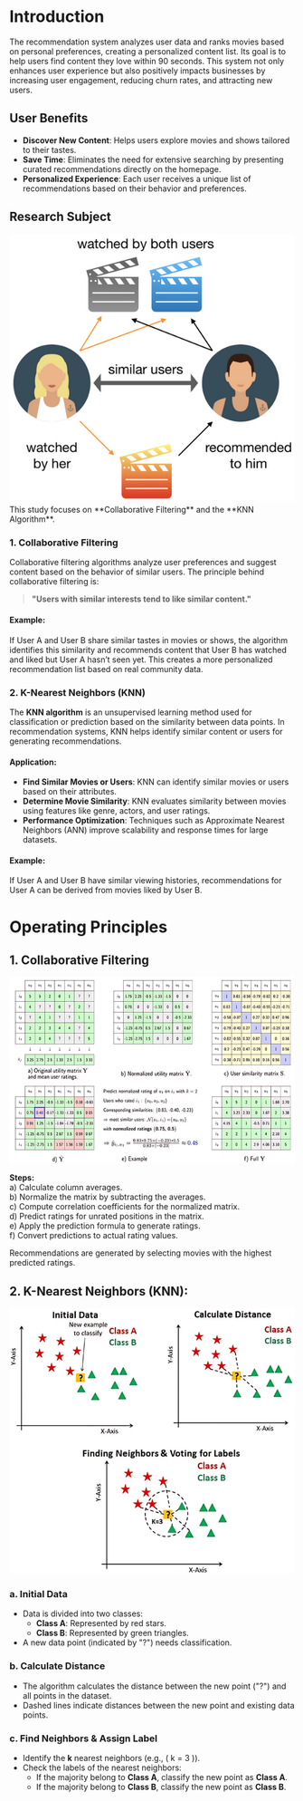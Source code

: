 # Introduction  
The recommendation system analyzes user data and ranks movies based on personal preferences, creating a personalized content list. Its goal is to help users find content they love within 90 seconds. This system not only enhances user experience but also positively impacts businesses by increasing user engagement, reducing churn rates, and attracting new users.  

## User Benefits  
- **Discover New Content**: Helps users explore movies and shows tailored to their tastes.  
- **Save Time**: Eliminates the need for extensive searching by presenting curated recommendations directly on the homepage.  
- **Personalized Experience**: Each user receives a unique list of recommendations based on their behavior and preferences.  

## Research Subject 
<img src="img/Collaborative_Filtering.png" alt="Collaborative Filtering">
This study focuses on **Collaborative Filtering** and the **KNN Algorithm**.  

### 1. Collaborative Filtering  
Collaborative filtering algorithms analyze user preferences and suggest content based on the behavior of similar users. The principle behind collaborative filtering is:  
> **"Users with similar interests tend to like similar content."**  

#### Example:  
If User A and User B share similar tastes in movies or shows, the algorithm identifies this similarity and recommends content that User B has watched and liked but User A hasn’t seen yet. This creates a more personalized recommendation list based on real community data.  

### 2. K-Nearest Neighbors (KNN)  
The **KNN algorithm** is an unsupervised learning method used for classification or prediction based on the similarity between data points. In recommendation systems, KNN helps identify similar content or users for generating recommendations.  

#### Application:  
- **Find Similar Movies or Users**: KNN can identify similar movies or users based on their attributes.  
- **Determine Movie Similarity**: KNN evaluates similarity between movies using features like genre, actors, and user ratings.  
- **Performance Optimization**: Techniques such as Approximate Nearest Neighbors (ANN) improve scalability and response times for large datasets.  

#### Example:  
If User A and User B have similar viewing histories, recommendations for User A can be derived from movies liked by User B.  

# Operating Principles  

## 1. Collaborative Filtering  
<img src="img/Algorithm.png" alt="Algorithm Collaborative Filtering">

**Steps:**  
a) Calculate column averages.  
b) Normalize the matrix by subtracting the averages.  
c) Compute correlation coefficients for the normalized matrix.  
d) Predict ratings for unrated positions in the matrix.  
e) Apply the prediction formula to generate ratings.  
f) Convert predictions to actual rating values.  

Recommendations are generated by selecting movies with the highest predicted ratings.  

## 2. K-Nearest Neighbors (KNN): 
<img src="img/KNN.png" alt="KNN"> 

### a. Initial Data  
- Data is divided into two classes:  
  - **Class A**: Represented by red stars.  
  - **Class B**: Represented by green triangles.  
- A new data point (indicated by "?") needs classification.  

### b. Calculate Distance  
- The algorithm calculates the distance between the new point ("?") and all points in the dataset.  
- Dashed lines indicate distances between the new point and existing data points.  

### c. Find Neighbors & Assign Label  
- Identify the **k** nearest neighbors (e.g., \( k = 3 \)).  
- Check the labels of the nearest neighbors:  
  - If the majority belong to **Class A**, classify the new point as **Class A**.  
  - If the majority belong to **Class B**, classify the new point as **Class B**.  
